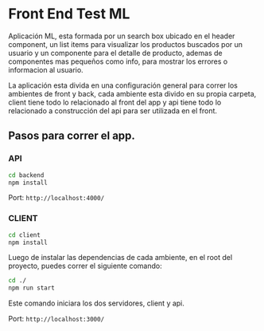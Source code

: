 # Front End Test ML

Aplicación ML, esta formada por un search box ubicado en el header component, un list items para visualizar los productos buscados por un usuario y un componente para el detalle de producto, ademas de componentes mas pequeños como info, para mostrar los errores o informacion al usuario.

La aplicación esta divida en una configuración general para correr los ambientes de front y back, cada ambiente esta divido en su propia carpeta, client tiene todo lo relacionado al front del app y api tiene todo lo relacionado a construcción del api para ser utilizada en el front.

## Pasos para correr el app.

### API

```bash
cd backend
npm install
```

Port: `http://localhost:4000/`

### CLIENT

```bash
cd client
npm install
```

Luego de instalar las dependencias de cada ambiente, en el root del proyecto, puedes correr el siguiente comando:

```bash
cd ./
npm run start
```

Este comando iniciara los dos servidores, client y api.

Port: `http://localhost:3000/`